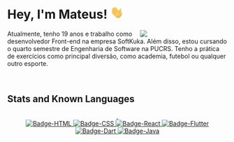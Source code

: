 <div>
<h1>Hey, I'm Mateus! <img src="https://raw.githubusercontent.com/ABSphreak/ABSphreak/master/gifs/Hi.gif" width="30px"></h1>
<img align="right" width="200" src="https://media2.giphy.com/media/qgQUggAC3Pfv687qPC/giphy.gif?cid=ecf05e47j40n1l9o9nnm7x8jog6vaudcwkzvesqissddlhws&ep=v1_gifs_search&rid=giphy.gif&ct=g"/>
<p>Atualmente, tenho 19 anos e trabalho como desenvolvedor Front-end na empresa SoftKuka. Além disso, estou cursando o quarto semestre de Engenharia de Software na PUCRS. Tenho a prática de exercícios como principal diversão, como academia, futebol ou qualquer outro esporte.</p>
</div><br>
<h2>Stats and Known Languages</h2>
<div align="center">
    <a href="https://github.com/matcacabuena?tab=repositories" target="_blank">
    <img height="180em" src="https://github-readme-stats.vercel.app/api?username=matcacabuena&show_icons=true&theme=tokyonight" alt="" />
    <img height="180em" src="https://github-readme-stats.vercel.app/api/top-langs/?username=matcacabuena&layout=compact&theme=tokyonight" alt="" /></a>
  <div style="display: inline_block">
    <a href="https://pt.wikipedia.org/wiki/HTML">
            <img alt="Badge-HTML" src="https://img.shields.io/badge/HTML5-E34F26?style=for-the-badge&logo=html5&logoColor=white">
    </a>
    <a href="https://pt.wikipedia.org/wiki/HTML">
            <img alt="Badge-CSS" src="https://img.shields.io/badge/CSS3-1572B6?style=for-the-badge&logo=css3&logoColor=white">
    </a>
    <a href="https://pt.wikipedia.org/wiki/HTML">
            <img alt="Badge-React" src="https://img.shields.io/badge/React-20232A?style=for-the-badge&logo=react&logoColor=61DAFB">
    </a>
    <a href="https://pt.wikipedia.org/wiki/HTML">
            <img alt="Badge-Flutter" src="https://img.shields.io/badge/Flutter-02569B?style=for-the-badge&logo=flutter&logoColor=white">
    </a>
    <a href="https://pt.wikipedia.org/wiki/HTML">
            <img alt="Badge-Dart" src="https://img.shields.io/badge/Dart-0175C2?style=for-the-badge&logo=dart&logoColor=white">
    </a>
    <a href="https://pt.wikipedia.org/wiki/HTML">
            <img alt="Badge-Java" src="https://img.shields.io/badge/Java-ED8B00?style=for-the-badge&logo=openjdk&logoColor=white">
    </a> 
  </div>
</div>
